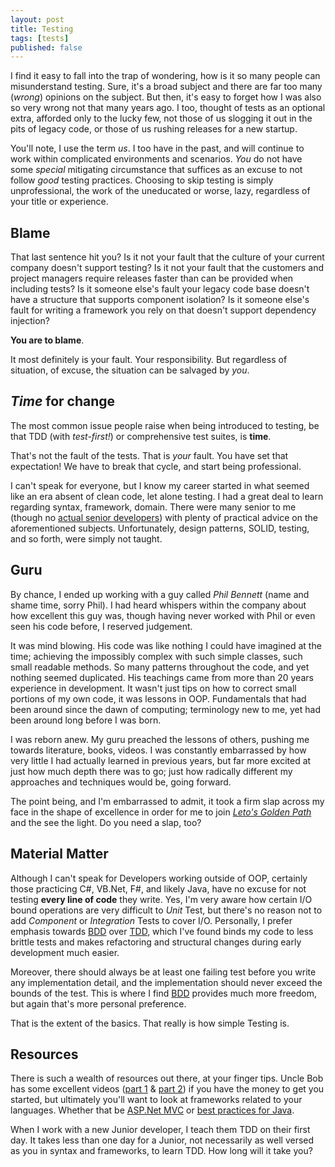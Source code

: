 ```yaml
---
layout: post
title: Testing
tags: [tests]
published: false
---
```


I find it easy to fall into the trap of wondering, how is it so many people can misunderstand testing. Sure, it's a broad subject and there are far too many (_wrong_) opinions on the subject. But then, it's easy to forget how I was also so very wrong not that many years ago. I too, thought of tests as an optional extra, afforded only to the lucky few, not those of us slogging it out in the pits of legacy code, or those of us rushing releases for a new startup.

You'll note, I use the term _us_. I too have in the past, and will continue to work within complicated environments and scenarios. _You_ do not have some _special_ mitigating circumstance that suffices as an excuse to not follow _good_ testing practices. Choosing to skip testing is simply unprofessional, the work of the uneducated or worse, lazy, regardless of your title or experience.

## Blame

That last sentence hit you? Is it not your fault that the culture of your current company doesn't support testing? Is it not your fault that the customers and project managers require releases faster than can be provided when including tests? Is it someone else's fault your legacy code base doesn't have a structure that supports component isolation? Is it someone else's fault for writing a framework you rely on that doesn't support dependency injection?

**You are to blame**.

It most definitely is your fault. Your responsibility. But regardless of situation, of excuse, the situation can be salvaged by _you_.

## _Time_ for change

The most common issue people raise when being introduced to testing, be that TDD (with _test-first!_) or comprehensive test suites, is **time**.

That's not the fault of the tests. That is _your_ fault. You have set that expectation! We have to break that cycle, and start being professional.

I can't speak for everyone, but I know my career started in what seemed like an era absent of clean code, let alone testing. I had a great deal to learn regarding syntax, framework, domain. There were many senior to me (though no [actual senior developers]) with plenty of practical advice on the aforementioned subjects. Unfortunately, design patterns, SOLID, testing, and so forth, were simply not taught.

## Guru

By chance, I ended up working with a guy called _Phil Bennett_ (name and shame time, sorry Phil). I had heard whispers within the company about how excellent this guy was, though having never worked with Phil or even seen his code before, I reserved judgement. 

It was mind blowing. His code was like nothing I could have imagined at the time; achieving the impossibly complex with such simple classes, such small readable methods. So many patterns throughout the code, and yet nothing seemed duplicated. His teachings came from more than 20 years experience in development. It wasn't just tips on how to correct small portions of my own code, it was lessons in OOP. Fundamentals that had been around since the dawn of computing; terminology new to me, yet had been around long before I was born.

I was reborn anew. My guru preached the lessons of others, pushing me towards literature, books, videos. I was constantly embarrassed by how very little I had actually learned in previous years, but far more excited at just how much depth there was to go; just how radically different my approaches and techniques would be, going forward.

The point being, and I'm embarrassed to admit, it took a firm slap across my face in the shape of excellence in order for me to join _[Leto's Golden Path]_ and the see the light. Do you need a slap, too?

## Material Matter

Although I can't speak for Developers working outside of OOP, certainly those practicing C#, VB.Net, F#, and likely Java, have no excuse for not testing **every line of code** they write. Yes, I'm very aware how certain I/O bound operations are very difficult to _Unit_ Test, but there's no reason not to add _Component_ or _Integration_ Tests to cover I/O. Personally, I prefer emphasis towards [BDD] over [TDD], which I've found binds my code to less brittle tests and makes refactoring and structural changes during early development much easier.

Moreover, there should always be at least one failing test before you write any implementation detail, and the implementation should never exceed the bounds of the test. This is where I find [BDD] provides much more freedom, but again that's more personal preference.

That is the extent of the basics. That really is how simple Testing is.

## Resources

There is such a wealth of resources out there, at your finger tips. Uncle Bob has some excellent videos ([part 1] & [part 2]) if you have the money to get you started, but ultimately you'll want to look at frameworks related to your languages. Whether that be [ASP.Net MVC] or [best practices for Java].

When I work with a new Junior developer, I teach them TDD on their first day. It takes less than one day for a Junior, not necessarily as well versed as you in syntax and frameworks, to learn TDD. How long will it take you?

  [actual senior developers]: http://blog.devbot.net/senior
  [Leto's Golden Path]: http://www.amazon.co.uk/Dune-Frank-Herbert/dp/0450011844
  [BDD]: http://guide.agilealliance.org/guide/bdd.html
  [TDD]: http://agiledata.org/essays/tdd.html
  [part 1]: https://cleancoders.com/episode/clean-code-episode-6-p1/show
  [part 2]: https://cleancoders.com/episode/clean-code-episode-6-p2/show
  [ASP.Net MVC]: http://pluralsight.com/training/Player?author=scott-allen&name=mvc4-building-m9-tests&mode=live&clip=0&course=mvc4-building
  [best practices for Java]: http://technologyconversations.com/2013/12/24/test-driven-development-tdd-best-practices-using-java-examples-2/
